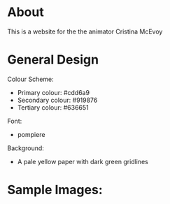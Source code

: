 # About

This is a website for the the animator Cristina McEvoy

# General Design

Colour Scheme:
- Primary colour: #cdd6a9
- Secondary colour: #919876
- Tertiary colour: #636651

Font: 
- pompiere

Background: 
- A pale yellow paper with dark green gridlines

# Sample Images: